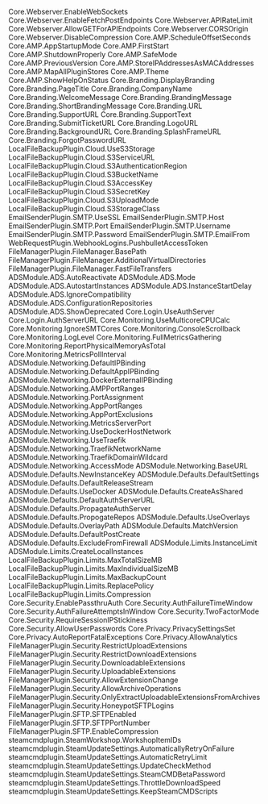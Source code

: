 Core.Webserver.EnableWebSockets 
Core.Webserver.EnableFetchPostEndpoints 
Core.Webserver.APIRateLimit 
Core.Webserver.AllowGETForAPIEndpoints 
Core.Webserver.CORSOrigin 
Core.Webserver.DisableCompression 
Core.AMP.ScheduleOffsetSeconds 
Core.AMP.AppStartupMode 
Core.AMP.FirstStart 
Core.AMP.ShutdownProperly 
Core.AMP.SafeMode 
Core.AMP.PreviousVersion 
Core.AMP.StoreIPAddressesAsMACAddresses 
Core.AMP.MapAllPluginStores 
Core.AMP.Theme 
Core.AMP.ShowHelpOnStatus 
Core.Branding.DisplayBranding 
Core.Branding.PageTitle 
Core.Branding.CompanyName 
Core.Branding.WelcomeMessage 
Core.Branding.BrandingMessage 
Core.Branding.ShortBrandingMessage 
Core.Branding.URL 
Core.Branding.SupportURL 
Core.Branding.SupportText 
Core.Branding.SubmitTicketURL 
Core.Branding.LogoURL 
Core.Branding.BackgroundURL 
Core.Branding.SplashFrameURL 
Core.Branding.ForgotPasswordURL 
LocalFileBackupPlugin.Cloud.UseS3Storage 
LocalFileBackupPlugin.Cloud.S3ServiceURL 
LocalFileBackupPlugin.Cloud.S3AuthenticationRegion 
LocalFileBackupPlugin.Cloud.S3BucketName 
LocalFileBackupPlugin.Cloud.S3AccessKey 
LocalFileBackupPlugin.Cloud.S3SecretKey 
LocalFileBackupPlugin.Cloud.S3UploadMode 
LocalFileBackupPlugin.Cloud.S3StorageClass 
EmailSenderPlugin.SMTP.UseSSL 
EmailSenderPlugin.SMTP.Host 
EmailSenderPlugin.SMTP.Port 
EmailSenderPlugin.SMTP.Username 
EmailSenderPlugin.SMTP.Password 
EmailSenderPlugin.SMTP.EmailFrom 
WebRequestPlugin.WebhookLogins.PushbulletAccessToken 
FileManagerPlugin.FileManager.BasePath 
FileManagerPlugin.FileManager.AdditionalVirtualDirectories 
FileManagerPlugin.FileManager.FastFileTransfers 
ADSModule.ADS.AutoReactivate 
ADSModule.ADS.Mode 
ADSModule.ADS.AutostartInstances 
ADSModule.ADS.InstanceStartDelay 
ADSModule.ADS.IgnoreCompatibility 
ADSModule.ADS.ConfigurationRepositories 
ADSModule.ADS.ShowDeprecated 
Core.Login.UseAuthServer 
Core.Login.AuthServerURL 
Core.Monitoring.UseMulticoreCPUCalc 
Core.Monitoring.IgnoreSMTCores 
Core.Monitoring.ConsoleScrollback 
Core.Monitoring.LogLevel 
Core.Monitoring.FullMetricsGathering 
Core.Monitoring.ReportPhysicalMemoryAsTotal 
Core.Monitoring.MetricsPollInterval 
ADSModule.Networking.DefaultIPBinding 
ADSModule.Networking.DefaultAppIPBinding 
ADSModule.Networking.DockerExternalIPBinding 
ADSModule.Networking.AMPPortRanges 
ADSModule.Networking.PortAssignment 
ADSModule.Networking.AppPortRanges 
ADSModule.Networking.AppPortExclusions 
ADSModule.Networking.MetricsServerPort 
ADSModule.Networking.UseDockerHostNetwork 
ADSModule.Networking.UseTraefik 
ADSModule.Networking.TraefikNetworkName 
ADSModule.Networking.TraefikDomainWildcard 
ADSModule.Networking.AccessMode 
ADSModule.Networking.BaseURL 
ADSModule.Defaults.NewInstanceKey 
ADSModule.Defaults.DefaultSettings 
ADSModule.Defaults.DefaultReleaseStream 
ADSModule.Defaults.UseDocker 
ADSModule.Defaults.CreateAsShared 
ADSModule.Defaults.DefaultAuthServerURL 
ADSModule.Defaults.PropagateAuthServer 
ADSModule.Defaults.PropogateRepos 
ADSModule.Defaults.UseOverlays 
ADSModule.Defaults.OverlayPath 
ADSModule.Defaults.MatchVersion 
ADSModule.Defaults.DefaultPostCreate 
ADSModule.Defaults.ExcludeFromFirewall 
ADSModule.Limits.InstanceLimit 
ADSModule.Limits.CreateLocalInstances 
LocalFileBackupPlugin.Limits.MaxTotalSizeMB 
LocalFileBackupPlugin.Limits.MaxIndividualSizeMB 
LocalFileBackupPlugin.Limits.MaxBackupCount 
LocalFileBackupPlugin.Limits.ReplacePolicy 
LocalFileBackupPlugin.Limits.Compression 
Core.Security.EnablePassthruAuth 
Core.Security.AuthFailureTimeWindow 
Core.Security.AuthFailureAttemptsInWindow 
Core.Security.TwoFactorMode 
Core.Security.RequireSessionIPStickiness 
Core.Security.AllowUserPasswords 
Core.Privacy.PrivacySettingsSet 
Core.Privacy.AutoReportFatalExceptions 
Core.Privacy.AllowAnalytics 
FileManagerPlugin.Security.RestrictUploadExtensions 
FileManagerPlugin.Security.RestrictDownloadExtensions 
FileManagerPlugin.Security.DownloadableExtensions 
FileManagerPlugin.Security.UploadableExtensions 
FileManagerPlugin.Security.AllowExtensionChange 
FileManagerPlugin.Security.AllowArchiveOperations 
FileManagerPlugin.Security.OnlyExtractUploadableExtensionsFromArchives 
FileManagerPlugin.Security.HoneypotSFTPLogins 
FileManagerPlugin.SFTP.SFTPEnabled 
FileManagerPlugin.SFTP.SFTPPortNumber 
FileManagerPlugin.SFTP.EnableCompression 
steamcmdplugin.SteamWorkshop.WorkshopItemIDs 
steamcmdplugin.SteamUpdateSettings.AutomaticallyRetryOnFailure 
steamcmdplugin.SteamUpdateSettings.AutomaticRetryLimit 
steamcmdplugin.SteamUpdateSettings.UpdateCheckMethod 
steamcmdplugin.SteamUpdateSettings.SteamCMDBetaPassword 
steamcmdplugin.SteamUpdateSettings.ThrottleDownloadSpeed 
steamcmdplugin.SteamUpdateSettings.KeepSteamCMDScripts 
